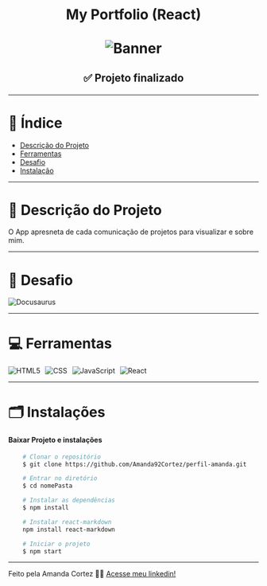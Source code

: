 <div align="center">
  <h1 align="center">
    My Portfolio (React)
    <br />
    <br />
    <img src="img/banner.avif" alt="Banner">
    <br />
  </h1>

  <h2> 
  
  :white_check_mark: Projeto finalizado
  </h2>
</div>

---

# :file_folder: Índice 

- [Descrição do Projeto](#id01)
- [Ferramentas](#id02)
- [Desafio](#id04)
- [Instalação](#id03)

---

# :pushpin: Descrição do Projeto <a name="id01"></a>
O App apresneta de cada comunicação de projetos para visualizar e sobre mim.

---

# 🎯 Desafio <a name="id04"></a>
<img src="/img/portfolio_v1.gif" alt="Docusaurus">

---

# :computer: Ferramentas<a name="id02"></a>

<div style="display: flex; gap: 10px;">
  <img src="https://img.shields.io/badge/HTML-e06b12?style=for-the-badge&logo=html5&logoColor=white" alt="HTML5">
  <img src="https://img.shields.io/badge/CSS-1283e0?&style=for-the-badge&logo=css3&logoColor=white" alt="CSS">
  <img src="https://img.shields.io/badge/JavaScript-F7DF1E?style=for-the-badge&logo=javascript&logoColor=414141" alt="JavaScript">
  <img src="https://img.shields.io/badge/React-414141?style=for-the-badge&logo=react&logoColor=61DAFB" alt="React">
</div>

---

# 🗂 Instalações <a name="id03"></a>
#### Baixar Projeto e instalações
```bash
    # Clonar o repositório
    $ git clone https://github.com/Amanda92Cortez/perfil-amanda.git

    # Entrar no diretório
    $ cd nomePasta

    # Instalar as dependências
    $ npm install

    # Instalar react-markdown
    npm install react-markdown

    # Iniciar o projeto
    $ npm start
```

---


Feito pela Amanda Cortez 👋🏽 [Acesse meu linkedin!](www.linkedin.com/in/amandacortez92)